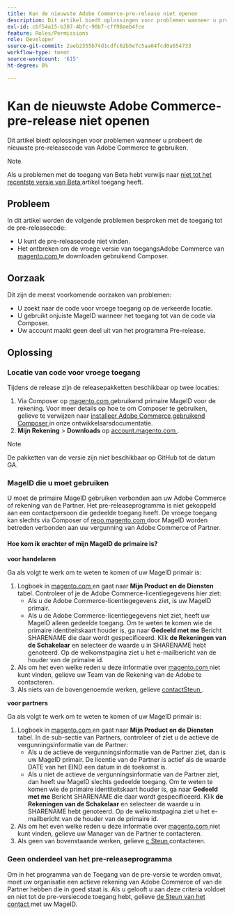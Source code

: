 ```yaml
---
title: Kan de nieuwste Adobe Commerce-pre-release niet openen
description: Dit artikel biedt oplossingen voor problemen wanneer u probeert de nieuwste pre-releasecode van Adobe Commerce te gebruiken.
exl-id: cbf54a15-b307-4bfc-90b7-cff98aeb4fce
feature: Roles/Permissions
role: Developer
source-git-commit: 2aeb2355b74d1cdfc62b5e7c5aa04fcd0a654733
workflow-type: tm+mt
source-wordcount: '615'
ht-degree: 0%

---
```


# Kan de nieuwste Adobe Commerce-pre-release niet openen

Dit artikel biedt oplossingen voor problemen wanneer u probeert de nieuwste pre-releasecode van Adobe Commerce te gebruiken.

>[!NOTE]
>
>Als u problemen met de toegang van Beta hebt verwijs naar [ niet tot het recentste versie van Beta ](/help/how-to/general/cannot-access-the-latest-beta-version.md) artikel toegang heeft.

## Probleem

In dit artikel worden de volgende problemen besproken met de toegang tot de pre-releasecode:

* U kunt de pre-releasecode niet vinden.
* Het ontbreken om de vroege versie van toegangsAdobe Commerce van [ magento.com ](https://account.magento.com/customer/account/login) te downloaden gebruikend Composer.

## Oorzaak

Dit zijn de meest voorkomende oorzaken van problemen:

* U zoekt naar de code voor vroege toegang op de verkeerde locatie.
* U gebruikt onjuiste MageID wanneer het toegang tot van de code via Composer.
* Uw account maakt geen deel uit van het programma Pre-release.

## Oplossing

### Locatie van code voor vroege toegang

Tijdens de release zijn de releasepakketten beschikbaar op twee locaties:

1. Via Composer op [ magento.com ](https://repo.magento.com/) gebruikend primaire MageID voor de rekening. Voor meer details op hoe te om Composer te gebruiken, gelieve te verwijzen naar [ installeer Adobe Commerce gebruikend Composer ](https://experienceleague.adobe.com/nl/docs/commerce-operations/installation-guide/composer) in onze ontwikkelaarsdocumentatie.
1. **Mijn Rekening** > **Downloads** op [ account.magento.com ](https://account.magento.com/customer/account/login).

>[!NOTE]
>
>De pakketten van de versie zijn niet beschikbaar op GitHub tot de datum GA.

### MageID die u moet gebruiken

U moet de primaire MageID gebruiken verbonden aan uw Adobe Commerce of rekening van de Partner. Het pre-releaseprogramma is niet gekoppeld aan een contactpersoon die gedeelde toegang heeft. De vroege toegang kan slechts via Composer of [ repo.magento.com ](https://repo.magento.com/) door MageID worden betreden verbonden aan uw vergunning van Adobe Commerce of Partner.

#### Hoe kom ik erachter of mijn MageID de primaire is?

**voor handelaren**

Ga als volgt te werk om te weten te komen of uw MageID primair is:

1. Logboek in [ magento.com ](https://account.magento.com/customer/account/login) en gaat naar **Mijn Product en de Diensten** tabel. Controleer of je de Adobe Commerce-licentiegegevens hier ziet:
   * Als u de Adobe Commerce-licentiegegevens ziet, is uw MageID primair.
   * Als u de Adobe Commerce-licentiegegevens niet ziet, heeft uw MageID alleen gedeelde toegang. Om te weten te komen wie de primaire identiteitskaart houder is, ga naar **Gedeeld met me** Bericht SHARENAME die daar wordt gespecificeerd. Klik **de Rekeningen van de Schakelaar** en selecteer de waarde u in SHARENAME hebt genoteerd. Op de welkomstpagina ziet u het e-mailbericht van de houder van de primaire id.
1. Als om het even welke reden u deze informatie over [ magento.com ](https://account.magento.com/customer/account/login) niet kunt vinden, gelieve uw Team van de Rekening van de Adobe te contacteren.
1. Als niets van de bovengenoemde werken, gelieve [ contactSteun ](/help/help-center-guide/help-center/magento-help-center-user-guide.md#submit-ticket).

**voor partners**

Ga als volgt te werk om te weten te komen of uw MageID primair is:

1. Logboek in [ magento.com ](https://account.magento.com/customer/account/login) en gaat naar **Mijn Product en de Diensten** tabel. In de sub-sectie van Partners, controleer of ziet u de actieve de vergunningsinformatie van de Partner:
   * Als u de actieve de vergunningsinformatie van de Partner ziet, dan is uw MageID primair. De licentie van de Partner is actief als de waarde DATE van het EIND een datum in de toekomst is.
   * Als u niet de actieve de vergunningsinformatie van de Partner ziet, dan heeft uw MageID slechts gedeelde toegang. Om te weten te komen wie de primaire identiteitskaart houder is, ga naar **Gedeeld met me** Bericht SHARENAME die daar wordt gespecificeerd. Klik **de Rekeningen van de Schakelaar** en selecteer de waarde u in SHARENAME hebt genoteerd. Op de welkomstpagina ziet u het e-mailbericht van de houder van de primaire id.
1. Als om het even welke reden u deze informatie over [ magento.com ](https://account.magento.com/customer/account/login) niet kunt vinden, gelieve uw Manager van de Partner te contacteren.
1. Als geen van bovenstaande werken, gelieve [ с Steun ](/help/help-center-guide/help-center/magento-help-center-user-guide.md#submit-ticket) contacteren.

### Geen onderdeel van het pre-releaseprogramma

Om in het programma van de Toegang van de pre-versie te worden omvat, moet uw organisatie een actieve rekening van Adobe Commerce of van de Partner hebben die in goed staat is. Als u gelooft u aan deze criteria voldoet en niet tot de pre-versiecode toegang hebt, gelieve [ de Steun van het contact ](/help/help-center-guide/help-center/magento-help-center-user-guide.md#submit-ticket) met uw MageID.
